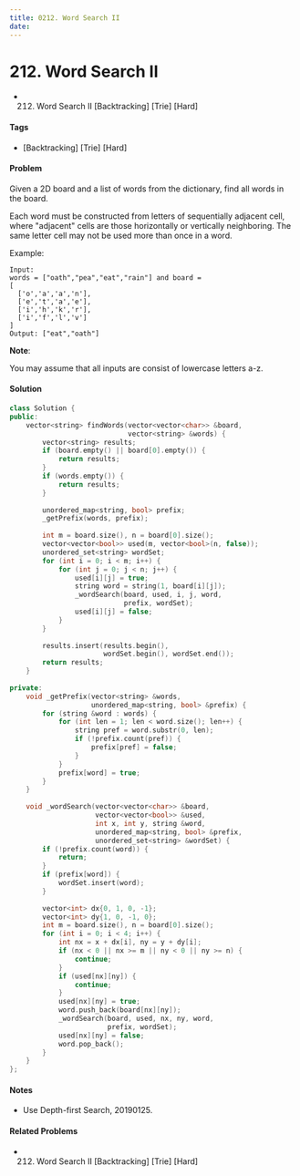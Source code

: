 ```yaml
---
title: 0212. Word Search II
date: 
---
```


# 212. Word Search II
- 212. Word Search II [Backtracking] [Trie] [Hard]

#### Tags
- [Backtracking] [Trie] [Hard]

#### Problem
Given a 2D board and a list of words from the dictionary, find all words in the board.

Each word must be constructed from letters of sequentially adjacent cell, where "adjacent" cells are those horizontally or vertically neighboring. The same letter cell may not be used more than once in a word.

Example:

    Input: 
    words = ["oath","pea","eat","rain"] and board =
    [
      ['o','a','a','n'],
      ['e','t','a','e'],
      ['i','h','k','r'],
      ['i','f','l','v']
    ]
    Output: ["eat","oath"]

**Note**:

You may assume that all inputs are consist of lowercase letters a-z.

#### Solution
``` C++
class Solution {
public:
    vector<string> findWords(vector<vector<char>> &board, 
                             vector<string> &words) {
        vector<string> results;
        if (board.empty() || board[0].empty()) {
            return results;
        }
        if (words.empty()) {
            return results;
        }
        
        unordered_map<string, bool> prefix;
        _getPrefix(words, prefix);
        
        int m = board.size(), n = board[0].size();
        vector<vector<bool>> used(m, vector<bool>(n, false));
        unordered_set<string> wordSet;
        for (int i = 0; i < m; i++) {
            for (int j = 0; j < n; j++) {
                used[i][j] = true;
                string word = string(1, board[i][j]);
                _wordSearch(board, used, i, j, word, 
                            prefix, wordSet);
                used[i][j] = false;
            }
        }
        
        results.insert(results.begin(), 
                       wordSet.begin(), wordSet.end());
        return results;
    }
    
private:
    void _getPrefix(vector<string> &words, 
                    unordered_map<string, bool> &prefix) {
        for (string &word : words) {
            for (int len = 1; len < word.size(); len++) {
                string pref = word.substr(0, len);
                if (!prefix.count(pref)) {
                    prefix[pref] = false;
                }
            }
            prefix[word] = true;
        }
    }
    
    void _wordSearch(vector<vector<char>> &board, 
                     vector<vector<bool>> &used, 
                     int x, int y, string &word, 
                     unordered_map<string, bool> &prefix, 
                     unordered_set<string> &wordSet) {
        if (!prefix.count(word)) {
            return;
        }
        if (prefix[word]) {
            wordSet.insert(word);
        }
        
        vector<int> dx{0, 1, 0, -1};
        vector<int> dy{1, 0, -1, 0};
        int m = board.size(), n = board[0].size();
        for (int i = 0; i < 4; i++) {
            int nx = x + dx[i], ny = y + dy[i];
            if (nx < 0 || nx >= m || ny < 0 || ny >= n) {
                continue;
            }
            if (used[nx][ny]) {
                continue;
            }
            used[nx][ny] = true;
            word.push_back(board[nx][ny]);
            _wordSearch(board, used, nx, ny, word, 
                        prefix, wordSet);
            used[nx][ny] = false;
            word.pop_back();
        }
    }
};
```

#### Notes
- Use Depth-first Search, 20190125.

#### Related Problems
- 212. Word Search II [Backtracking] [Trie] [Hard]
